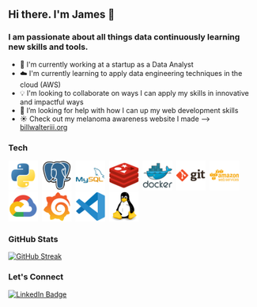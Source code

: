## Hi there. I'm James 👋

### I am passionate about all things data continuously learning new skills and tools.

- 💸 I'm currently working at a startup as a Data Analyst
- ☁️ I'm currently learning to apply data engineering techniques in the cloud (AWS)
- 💡 I'm looking to collaborate on ways I can apply my skills in innovative and impactful ways
- 🤔 I’m looking for help with how I can up my web development skills
- ☀️ Check out my melanoma awareness website I made --> [billwalteriii.org](https://www.billwalteriii.org)

### Tech
<div>
  <img src="https://github.com/devicons/devicon/blob/master/icons/python/python-original.svg" title="Python" alt="Python" width="60" height="60"/>&nbsp;
  <img src="https://github.com/devicons/devicon/blob/master/icons/postgresql/postgresql-original.svg" title="PostgreSQL" alt="PostgreSQL" width="60" height="60"/>&nbsp;
  <img src="https://github.com/devicons/devicon/blob/master/icons/mysql/mysql-original-wordmark.svg" title="MySQL" alt="MySQL" width="60" height="60"/>&nbsp;
  <img src="https://github.com/devicons/devicon/blob/master/icons/redis/redis-original.svg" title="Redis"  alt="Redis" width="60" height="60"/>&nbsp;
  <img src="https://github.com/devicons/devicon/blob/master/icons/docker/docker-original-wordmark.svg" title="Docker" alt="Docker" width="60" height="60"/>&nbsp;
  <img src="https://github.com/devicons/devicon/blob/master/icons/git/git-original-wordmark.svg" title="Git" alt="Git " width="60" height="60"/>&nbsp;
  <img src="https://github.com/devicons/devicon/blob/master/icons/amazonwebservices/amazonwebservices-plain-wordmark.svg" title="AWS" alt="AWS" width="60" height="60"/>&nbsp;
  <img src="https://github.com/devicons/devicon/blob/master/icons/googlecloud/googlecloud-original.svg" title="Google Cloud" alt="Google Cloud" width="60" height="60"/>&nbsp;
  <img src="https://github.com/devicons/devicon/blob/master/icons/grafana/grafana-original.svg" title="Grafana"  alt="Grafana" width="60" height="60"/>&nbsp;
  <img src="https://github.com/devicons/devicon/blob/master/icons/vscode/vscode-original.svg" title="VSCode" alt="VSCode" width="60" height="60"/>&nbsp;
  <img src="https://github.com/devicons/devicon/blob/master/icons/linux/linux-original.svg" title="Linux" alt="Linux" width="60" height="60"/>&nbsp;
</div>

### GitHub Stats
[![GitHub Streak](https://github-readme-streak-stats.herokuapp.com/?user=abcjamesjordan)](https://git.io/streak-stats)

### Let's Connect
<div id="badges">
  <a href="https://www.linkedin.com/in/abcjamesjordan/">
    <img src="https://img.shields.io/badge/LinkedIn-blue?style=for-the-badge&logo=linkedin&logoColor=white" alt="LinkedIn Badge"/>
  </a>
</div>
